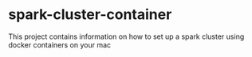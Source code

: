 # spark-cluster-container
This project contains information on how to set up a spark cluster using docker containers on your mac
